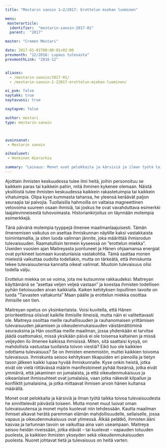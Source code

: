 ```yaml
---
title: "Mestarin sanoin 1–2/2017: Erottelun miekan luominen"

menu:
 masterarticle:
  identifier:  "mestarin-sanoin-2017-01"
  parent:  "2017"

master: "Cremen Mestari"

date: 2017-01-01T00:00:01+02:00
prevmonth: "12/2016: Lupaus tulevasta"
prevmonthLink: "2016-12"


aliases:
  - /mestarin-sanoin/2017-01/
  - /mestarin-sanoin-1-22017-erottelun-miekan-luominen/

ei_pvm: false
naytakk: true
naytavuosi: true

naytapvm: false

author: mestari
type: mestarin-sanoin



avainsanat:
 - Mestarin sanoin

aihealueet:
 - Henkinen Hierarkia

summary: "Lainaus: Monet ovat pelokkaita ja kärsiviä ja ilman työtä taikka toivoa tulevaisuudesta he sinnittelevät päivästä toiseen. Mutta monet muut luovat oman tulevaisuutensa ja monet myös kuolevat niin tehdessään. Kautta maailman ihmiset alkavat herätä paremman elämän mahdollisuudelle, sellaiselle, jossa vapaus ja oikeudenmukaisuus ovat ytimessä."
---
```

<p>Ajoittain ihmisten keskuudessa tulee ilmi heitä, joihin personoituu se kaikkein paras tai kaikkein pahin, mitä ihminen kykenee olemaan. Näistä yksilöistä tulee ihmisten keskuudessa kaikkein rakastetuimpia tai kaikkein vihatuimpia. Olipa kyse kummasta tahansa, he yleensä keräävät paljon seuraajia tai palvojia. Tuollaisilla hahmoilla on valtaisa magneettinen vetovoima suureen osaan ihmisiä, tai joskus he ovat vavahduttava esimerkki laajalevinneisestä tuhovoimasta. Historiankirjoitus on täynnään molempia esimerkkejä.</p>
<p>Tänä päivänä molempia tyyppejä ilmenee maailmanlaajuisesti. Tämän ilmenemisen vaikutus on asettaa ihmiskunnan näytille kaksi vastakkaista toimintamallia, ja siten luoda valinnan jännite, joka määrittää ihmisrodun tulevaisuuden. Raamatullisin termein kyseessä on ”erottelun miekka”. Useiden vuosien ajan Maitreyasta juontuneet ja Hänen ohjaamansa energiat ovat pyrkineet luomaan kuvatunlaisia vastakohtia. Tämä saattaa monen mielestä vaikuttaa oudolta todellakin, mutta on tärkeätä, että ihmiskunta tekee tulevaisuutensa kannalta oikeat valinnat. Muutoin tulevaisuus olisi todella valju.</p>
<p>Erottelun miekka on se voima, jota me kutsumme rakkaudeksi: Maitreyan käyttämänä se ”asettaa veljen veljeä vastaan” ja koestaa ihmisten todellisen pyhän tietoisuuden aivan kaikkialla. Kaiken kehityksen lopullinen tavoite on luoda ”Taivasten valtakunta” Maan päälle ja erottelun miekka osoittaa ihmisille sen tien.</p>
<p>Maitreyan opetus on yksinkertaista. Voisi kuvitella, että Hänen prioriteettinsa olisivat kaikille ihmisille ilmeisiä, mutta näin ei valitettavasti ole. Maitreya osoittaa meille rauhallisuuden ja rauhanomaisen yrittämisen tulevaisuuden jakamisen ja oikeudenmukaisuuden väistämättöminä seurauksina ja Hän osoittaa meille maailman, jossa yhdenkään ei tarvitse jäädä osattomaksi, missä yksikään päivä ei ole toisensa kaltainen ja missä veljeyden ilo ilmenee kaikissa ihmisissä. Miten, sitä saattaisi kysyä, on mahdollista vastustaa tuollaista toivon viestiä? Eikö tuo ole kaikkien odottama tulevaisuus? Se on ihmisten enemmistön, muttei kaikkien toivoma tulevaisuus. Ihmiskunta seisoo kehityksen tikapuiden eri pienoilla ja tietyn tason jälkeen kaikki lupaa hyvää ihmiskunnalle. Kyse onkin heistä, jotka eivät ole vielä riittävässä määrin manifestoineet pyhää Itseänsä, jotka eivät ymmärrä, että jakaminen on jumalaista, ja että oikeudenmukaisuus ja oikeanlaiset ihmissuhteet ovat jumalaisia, vaan jotka näkevät kilpailun ja konfliktit jumalaisina, ja jotka mittaavat ihmisen arvon hänen kultansa määrällä.</p>
<p>Monet ovat pelokkaita ja kärsiviä ja ilman työtä taikka toivoa tulevaisuudesta he sinnittelevät päivästä toiseen. Mutta monet muut luovat oman tulevaisuutensa ja monet myös kuolevat niin tehdessään. Kautta maailman ihmiset alkavat herätä paremman elämän mahdollisuudelle, sellaiselle, jossa vapaus ja oikeudenmukaisuus ovat ytimessä. Älkää pelätkö, ihmisten ääni kasvaa ja tartunnan tavoin se vaikuttaa aina vain useampaan. Maitreya seisoo heidän riveissään, jotka elävät – tai kuolevat – vapauden totuuden puolesta, ja kaikkien ihmisten ykseyden sekä oikeudenmukaisuuden puolesta. Nuoret johtavat tietä ja tulevaisuus on heitä varten.</p>